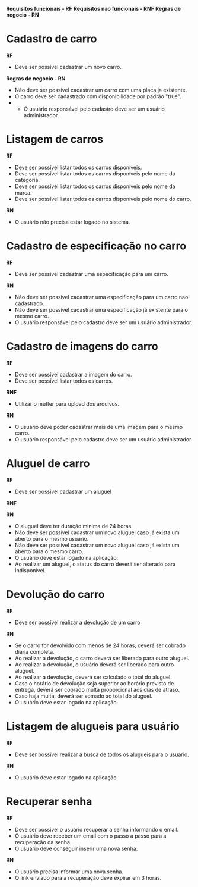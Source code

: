 **Requisitos funcionais - RF**
**Requisitos nao funcionais - RNF**
**Regras de negocio - RN**

# Cadastro de carro

**RF**
 - Deve ser possível cadastrar um novo carro.

**Regras de negocio - RN**
- Não deve ser possível cadastrar um carro com uma placa ja existente.
- O carro deve ser cadastrado com disponibilidade por padrão "true".
- * O usuário responsável pelo cadastro deve ser um usuário administrador.

# Listagem de carros

**RF**
- Deve ser possível listar todos os carros disponíveis.
- Deve ser possível listar todos os carros disponíveis pelo nome da categoria.
- Deve ser possível listar todos os carros disponíveis pelo nome da marca.
- Deve ser possível listar todos os carros disponíveis pelo nome do carro.

**RN**
- O usuário não precisa estar logado no sistema.


# Cadastro de especificação no carro

**RF**
- Deve ser possível cadastrar uma especificação para um carro.

**RN**
- Não deve ser possível cadastrar uma especificação para um carro nao cadastrado.
- Não deve ser possível cadastrar uma especificação já existente para o mesmo carro.
- O usuário responsável pelo cadastro deve ser um usuário administrador.

# Cadastro de imagens do carro

**RF**
- Deve ser possível cadastrar a imagem do carro. 
- Deve ser possível listar todos os carros.

**RNF**
- Utilizar o mutter para upload dos arquivos.

**RN**
- O usuário deve poder cadastrar mais de uma imagem para o mesmo carro.
- O usuário responsável pelo cadastro deve ser um usuário administrador.

# Aluguel de carro

**RF**
- Deve ser possível cadastrar um aluguel

**RNF**

**RN**
- O aluguel deve ter duração minima de 24 horas.
- Não deve ser possível cadastrar um novo aluguel caso já exista um aberto para o mesmo usuário.
- Não deve ser possível cadastrar um novo aluguel caso já exista um aberto para o mesmo carro.
- O usuário deve estar logado na aplicação.
- Ao realizar um aluguel, o status do carro deverá ser alterado para indisponível.

# Devolução do carro

**RF**
- Deve ser possível realizar a devolução de um carro

**RN**
- Se o carro for devolvido com menos de 24 horas, deverá ser cobrado diária completa.
- Ao realizar a devolução, o carro deverá ser liberado para outro aluguel.
- Ao realizar a devolução, o usuário deverá ser liberado para outro aluguel.
- Ao realizar a devolução, deverá ser calculado o total do aluguel.
- Caso o horário de devolução seja superior ao horário previsto de entrega, deverá ser cobrado multa proporcional aos dias de atraso.
- Caso haja multa, deverá ser somado ao total do aluguel.
- O usuário deve estar logado na aplicação.


# Listagem de alugueis para usuário

**RF**
- Deve ser possível realizar a busca de todos os alugueis para o usuário.

**RN**
- O usuário deve estar logado na aplicação.

# Recuperar senha

**RF**
 - Deve ser possível o usuário recuperar a senha informando o email.
 - O usuário deve receber um email com o passo a passo para a recuperação da senha.
 - O usuário deve conseguir inserir uma nova senha.

 **RN**
 - O usuário precisa informar uma nova senha.
 - O link enviado para a recuperação deve expirar em 3 horas.